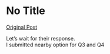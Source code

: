 # No Title

[Original Post](https://discourse.onlinedegree.iitm.ac.in/t/169283/15)

<p>Let’s wait for their response.<br>
I submitted nearby option for Q3 and Q4</p>